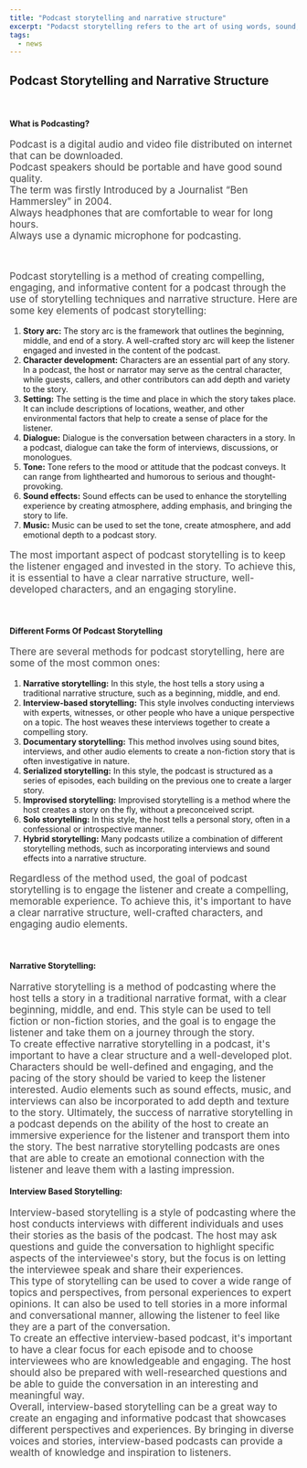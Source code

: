 ```yaml
---
title: "Podcast storytelling and narrative structure"
excerpt: "Podacst storytelling refers to the art of using words, sound,and music to crate an engaging and immersive audio experience for listeners."
tags:
  - news
---
```


## Podcast Storytelling and Narrative Structure

<br/>

#### What is Podcasting?

<p style="font-size:17px;opacity:0.8">
Podcast is a digital audio and video file distributed on internet that can be downloaded.
<br/>
Podcast speakers should be portable and have good sound quality.
<br/>
The term was firstly Introduced by a Journalist “Ben Hammersley” in 2004.
<br/>
Always headphones that are comfortable to wear for long hours.
<br/>
Always use a dynamic microphone for podcasting.
</p>

<br/>

<p style="font-size:17px;opacity:0.8">
Podcast storytelling is a method of creating compelling, engaging, and informative content for a podcast through the use of storytelling techniques and narrative structure. Here are some key elements of podcast storytelling:
</p>

1. **Story arc:** The story arc is the framework that outlines the beginning, middle, and end of a story. A well-crafted story arc will keep the listener engaged and invested in the content of the podcast.
1. **Character development:** Characters are an essential part of any story. In a podcast, the host or narrator may serve as the central character, while guests, callers, and other contributors can add depth and variety to the story.
1. **Setting:** The setting is the time and place in which the story takes place. It can include descriptions of locations, weather, and other environmental factors that help to create a sense of place for the listener.
1. **Dialogue:** Dialogue is the conversation between characters in a story. In a podcast, dialogue can take the form of interviews, discussions, or monologues.
1. **Tone:** Tone refers to the mood or attitude that the podcast conveys. It can range from lighthearted and humorous to serious and thought-provoking.
1. **Sound effects:** Sound effects can be used to enhance the storytelling experience by creating atmosphere, adding emphasis, and bringing the story to life.
1. **Music:** Music can be used to set the tone, create atmosphere, and add emotional depth to a podcast story.

<p style="font-size:17px;opacity:0.8">
The most important aspect of podcast storytelling is to keep the listener engaged and invested in the story. To achieve this, it is essential to have a clear narrative structure, well-developed characters, and an engaging storyline.
</p>

<br/>

#### Different Forms Of Podcast Storytelling

<p style="font-size:17px;opacity:0.8">
There are several methods for podcast storytelling, here are some of the most common ones:
</p>

1. **Narrative storytelling:** In this style, the host tells a story using a traditional narrative structure, such as a beginning, middle, and end.
1. **Interview-based storytelling:** This style involves conducting interviews with experts, witnesses, or other people who have a unique perspective on a topic. The host weaves these interviews together to create a compelling story.
1. **Documentary storytelling:** This method involves using sound bites, interviews, and other audio elements to create a non-fiction story that is often investigative in nature.
1. **Serialized storytelling:** In this style, the podcast is structured as a series of episodes, each building on the previous one to create a larger story.
1. **Improvised storytelling:** Improvised storytelling is a method where the host creates a story on the fly, without a preconceived script.
1. **Solo storytelling:** In this style, the host tells a personal story, often in a confessional or introspective manner.
1. **Hybrid storytelling:** Many podcasts utilize a combination of different storytelling methods, such as incorporating interviews and sound effects into a narrative structure.

<p style="font-size:17px;opacity:0.8">
Regardless of the method used, the goal of podcast storytelling is to engage the listener and create a compelling, memorable experience. To achieve this, it's important to have a clear narrative structure, well-crafted characters, and engaging audio elements.
</p>

<br/>

#### Narrative Storytelling:

<p style="font-size:17px;opacity:0.8">
Narrative storytelling is a method of podcasting where the host tells a story in a traditional narrative format, with a clear beginning, middle, and end. This style can be used to tell fiction or non-fiction stories, and the goal is to engage the listener and take them on a journey through the story.
<br/>
To create effective narrative storytelling in a podcast, it's important to have a clear structure and a well-developed plot. Characters should be well-defined and engaging, and the pacing of the story should be varied to keep the listener interested. Audio elements such as sound effects, music, and interviews can also be incorporated to add depth and texture to the story.
Ultimately, the success of narrative storytelling in a podcast depends on the ability of the host to create an immersive experience for the listener and transport them into the story. The best narrative storytelling podcasts are ones that are able to create an emotional connection with the listener and leave them with a lasting impression.
</p>

#### Interview Based Storytelling:

<p style="font-size:17px;opacity:0.8">
Interview-based storytelling is a style of podcasting where the host conducts interviews with different individuals and uses their stories as the basis of the podcast. The host may ask questions and guide the conversation to highlight specific aspects of the interviewee's story, but the focus is on letting the interviewee speak and share their experiences.<br/>
This type of storytelling can be used to cover a wide range of topics and perspectives, from personal experiences to expert opinions. It can also be used to tell stories in a more informal and conversational manner, allowing the listener to feel like they are a part of the conversation.<br/>
To create an effective interview-based podcast, it's important to have a clear focus for each episode and to choose interviewees who are knowledgeable and engaging. The host should also be prepared with well-researched questions and be able to guide the conversation in an interesting and meaningful way.<br/>
Overall, interview-based storytelling can be a great way to create an engaging and informative podcast that showcases different perspectives and experiences. By bringing in diverse voices and stories, interview-based podcasts can provide a wealth of knowledge and inspiration to listeners.
</p>
